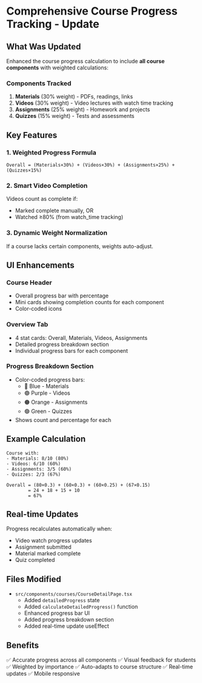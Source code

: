 # Comprehensive Course Progress Tracking - Update

## What Was Updated

Enhanced the course progress calculation to include **all course components** with weighted calculations:

### Components Tracked
1. **Materials** (30% weight) - PDFs, readings, links
2. **Videos** (30% weight) - Video lectures with watch time tracking
3. **Assignments** (25% weight) - Homework and projects
4. **Quizzes** (15% weight) - Tests and assessments

## Key Features

### 1. Weighted Progress Formula
```
Overall = (Materials×30%) + (Videos×30%) + (Assignments×25%) + (Quizzes×15%)
```

### 2. Smart Video Completion
Videos count as complete if:
- Marked complete manually, OR
- Watched ≥80% (from watch_time tracking)

### 3. Dynamic Weight Normalization
If a course lacks certain components, weights auto-adjust.

## UI Enhancements

### Course Header
- Overall progress bar with percentage
- Mini cards showing completion counts for each component
- Color-coded icons

### Overview Tab
- 4 stat cards: Overall, Materials, Videos, Assignments
- Detailed progress breakdown section
- Individual progress bars for each component

### Progress Breakdown Section
- Color-coded progress bars:
  - 🔵 Blue - Materials
  - 🟣 Purple - Videos  
  - 🟠 Orange - Assignments
  - 🟢 Green - Quizzes
- Shows count and percentage for each

## Example Calculation

```
Course with:
- Materials: 8/10 (80%)
- Videos: 6/10 (60%)
- Assignments: 3/5 (60%)
- Quizzes: 2/3 (67%)

Overall = (80×0.3) + (60×0.3) + (60×0.25) + (67×0.15)
        = 24 + 18 + 15 + 10
        = 67%
```

## Real-time Updates

Progress recalculates automatically when:
- Video watch progress updates
- Assignment submitted
- Material marked complete
- Quiz completed

## Files Modified

- `src/components/courses/CourseDetailPage.tsx`
  - Added `detailedProgress` state
  - Added `calculateDetailedProgress()` function
  - Enhanced progress bar UI
  - Added progress breakdown section
  - Added real-time update useEffect

## Benefits

✅ Accurate progress across all components
✅ Visual feedback for students
✅ Weighted by importance
✅ Auto-adapts to course structure
✅ Real-time updates
✅ Mobile responsive
